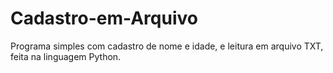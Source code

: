 # Cadastro-em-Arquivo

Programa simples com cadastro de nome e idade, e leitura em arquivo TXT, feita na linguagem Python. 
